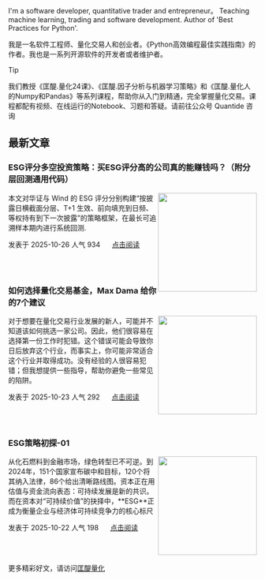 I'm a software developer, quantitative trader and entrepreneur。 Teaching machine learning, trading and software development. Author of 'Best Practices for Python'. 

我是一名软件工程师、量化交易人和创业者。《Python高效编程最佳实践指南》的作者。我也是一系列开源软件的开发者或者维护者。
>[!tip]
>我们教授《匡醍.量化24课》、《匡醍.因子分析与机器学习策略》和《匡醍.量化人的Numpy和Pandas》等系列课程，帮助你从入门到精通，完全掌握量化交易。课程都配有视频、在线运行的Notebook、习题和答疑。请前往公众号 Quantide 咨询

## 最新文章

<div class="as-grid m-t-md">
<div class="card-columns">
    
<div>
<h3>ESG评分多空投资策略：买ESG评分高的公司真的能赚钱吗？（附分层回测通用代码）</h3>
<img src="https://fastly.jsdelivr.net/gh/zillionare/images@main/images/hot/gallery/4x3/IMG_20251007_180707.jpg" style="height: 200px" align="right"/>
<p>本文对华证与 Wind 的 ESG 评分分别构建“按披露日横截面分层、T+1 生效、前向填充到日频、等权持有到下一次披露”的策略框架，在最长可追溯样本期内进行系统回测.</p>

<p><span style="margin-right:20px">发表于 2025-10-26 人气 934 </span><span><a href="https://www.jieyu.ai/blog/posts/factor-strategy/ESG策略初探-02/">点击阅读</a></span></p>

</div><!--end-article-->
<br/>
<br/>


<div>
<h3>如何选择量化交易基金，Max Dama 给你的7个建议</h3>
<img src="https://fastly.jsdelivr.net/gh/zillionare/imgbed2@main/images/slidev/landscape/bakery/23.jpg" style="height: 200px" align="right"/>
<p>对于想要在量化交易行业发展的新人，可能并不知道该如何挑选一家公司。因此，他们很容易在选择第一份工作时犯错。这个错误可能会导致你日后放弃这个行业，而事实上，你可能非常适合这个行业并取得成功。没有经验的人很容易犯错；但我想提供一些指导，帮助你避免一些常见的陷阱。</p>

<p><span style="margin-right:20px">发表于 2025-10-23 人气 292 </span><span><a href="https://www.jieyu.ai/blog/posts/career&figure/successfully-starting-a-career-in-quant-research/">点击阅读</a></span></p>

</div><!--end-article-->
<br/>
<br/>


<div>
<h3>ESG策略初探-01</h3>
<img src="https://fastly.jsdelivr.net/gh/zillionare/imgbed2@main/images/slidev/landscape/bakery/22.jpg" style="height: 200px" align="right"/>
<p>从化石燃料到金融市场，绿色转型已不可逆。到2024年，151个国家宣布碳中和目标，120个将其纳入法律，86个给出清晰路线图。资本正在用估值与资金流向表态：可持续发展是新的共识。而在资本对“可持续价值”的抉择中，**ESG**正成为衡量企业与经济体可持续竞争力的核心标尺</p>

<p><span style="margin-right:20px">发表于 2025-10-22 人气 198 </span><span><a href="https://www.jieyu.ai/blog/posts/factor-strategy/ESG策略初探-01/">点击阅读</a></span></p>

</div><!--end-article-->
<br/>
<br/>

</div>
</div>

更多精彩好文，请访问[匡醍量化](https://www.jieyu.ai)


